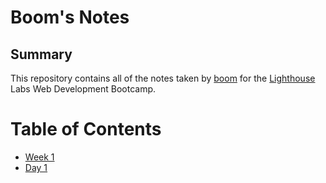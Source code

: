 # Boom's Notes

## Summary 

This repository contains all of the notes taken by [boom](https://github.com/Ssangbomb) for the [Lighthouse](https://www.lighthouselabs.ca/) Labs Web Development Bootcamp.

# Table of Contents
* [Week 1](/Week_1)
 * [Day 1](/Week_1/Day_1)
